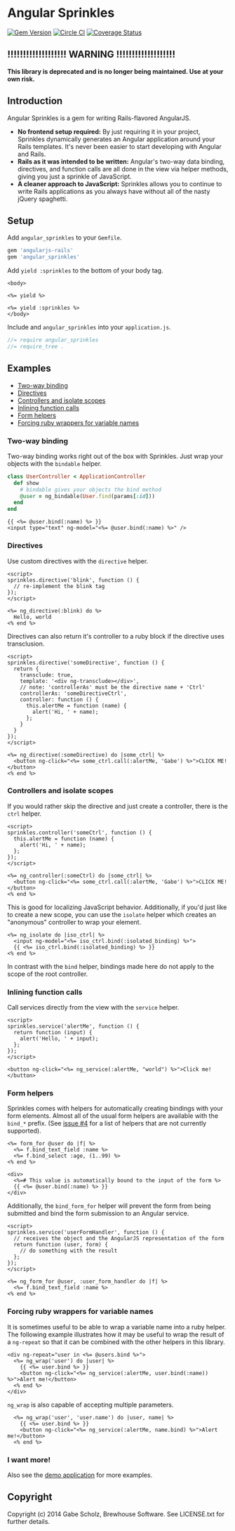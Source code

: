 # Angular Sprinkles

[![Gem Version](https://badge.fury.io/rb/angular_sprinkles.svg)](http://badge.fury.io/rb/angular_sprinkles)
[![Circle CI](https://circleci.com/gh/BrewhouseTeam/angular_sprinkles.png?style=badge)](https://circleci.com/gh/BrewhouseTeam/angular_sprinkles)
[![Coverage Status](https://coveralls.io/repos/BrewhouseTeam/angular_sprinkles/badge.png?branch=master)](https://coveralls.io/r/BrewhouseTeam/angular_sprinkles?branch=master)

## !!!!!!!!!!!!!!!!!!! WARNING !!!!!!!!!!!!!!!!!!!

__This library is deprecated and is no longer being maintained. Use at your own risk.__

## Introduction

Angular Sprinkles is a gem for writing Rails-flavored AngularJS.

- __No frontend setup required:__ By just requiring it in your project, Sprinkles dynamically generates an Angular application around your Rails templates. It's never been easier to start developing with Angular and Rails.
- __Rails as it was intended to be written:__ Angular's two-way data binding, directives, and function calls are all done in the view via helper methods, giving you just a sprinkle of JavaScript.
- __A cleaner approach to JavaScript:__ Sprinkles allows you to continue to write Rails applications as you always have without all of the nasty jQuery spaghetti.


## Setup

Add `angular_sprinkles` to your `Gemfile`.

```ruby
gem 'angularjs-rails'
gem 'angular_sprinkles'
```

Add `yield :sprinkles` to the bottom of your body tag.

```erb
<body>

<%= yield %>

<%= yield :sprinkles %>
</body>
```

Include and `angular_sprinkles` into your `application.js`.

```js
//= require angular_sprinkles
//= require_tree .
```

## Examples

- [Two-way binding](#two-way-binding)
- [Directives](#directives)
- [Controllers and isolate scopes](#controllers-and-isolate-scopes)
- [Inlining function calls](#inlining-function-calls)
- [Form helpers](#form-helpers)
- [Forcing ruby wrappers for variable names](#forcing-ruby-wrappers-for-variable-names)

### Two-way binding

Two-way binding works right out of the box with Sprinkles. Just wrap your objects with the `bindable` helper.

```ruby
class UserController < ApplicationController
  def show
    # bindable gives your objects the bind method
    @user = ng_bindable(User.find(params[:id]))
  end
end
```

```erb
{{ <%= @user.bind(:name) %> }}
<input type="text" ng-model="<%= @user.bind(:name) %>" />
```

### Directives

Use custom directives with the `directive` helper.

```erb
<script>
sprinkles.directive('blink', function () {
  // re-implement the blink tag
});
</script>

<%= ng_directive(:blink) do %>
  Hello, world
<% end %>
```

Directives can also return it's controller to a ruby block if the directive uses transclusion.

```erb
<script>
sprinkles.directive('someDirective', function () {
  return {
    transclude: true,
    template: '<div ng-transclude></div>',
    // note: 'controllerAs' must be the directive name + 'Ctrl'
    controllerAs: 'someDirectiveCtrl',
    controller: function () {
      this.alertMe = function (name) {
        alert('Hi, ' + name);
      };
    }
  }
});
</script>

<%= ng_directive(:someDirective) do |some_ctrl| %>
  <button ng-click="<%= some_ctrl.call(:alertMe, 'Gabe') %>">CLICK ME!</button>
<% end %>
```

### Controllers and isolate scopes

If you would rather skip the directive and just create a controller, there is the `ctrl` helper.

```erb
<script>
sprinkles.controller('someCtrl', function () {
  this.alertMe = function (name) {
    alert('Hi, ' + name);
  };
});
</script>

<%= ng_controller(:someCtrl) do |some_ctrl| %>
  <button ng-click="<%= some_ctrl.call(:alertMe, 'Gabe') %>">CLICK ME!</button>
<% end %>
```

This is good for localizing JavaScript behavior. Additionally, if you'd just like to create a new
scope, you can use the `isolate` helper which creates an "anonymous" controller to wrap your element.

```erb
<%= ng_isolate do |iso_ctrl| %>
  <input ng-model="<%= iso_ctrl.bind(:isolated_binding) %>">
  {{ <%= iso_ctrl.bind(:isolated_binding) %> }}
<% end %>
```

In contrast with the `bind` helper, bindings made here do not apply to the scope of the root controller.

### Inlining function calls

Call services directly from the view with the `service` helper.

```erb
<script>
sprinkles.service('alertMe', function () {
  return function (input) {
    alert('Hello, ' + input);
  };
});
</script>

<button ng-click="<%= ng_service(:alertMe, "world") %>">Click me!</button>
```

### Form helpers

Sprinkles comes with helpers for automatically creating bindings with your form elements. Almost all of the usual form helpers are available with the `bind_*` prefix. (See [issue #4](https://github.com/BrewhouseTeam/angular_sprinkles/issues/4) for a list of helpers that are not currently supported).

```erb
<%= form_for @user do |f| %>
  <%= f.bind_text_field :name %>
  <%= f.bind_select :age, (1..99) %>
<% end %>

<div>
  <%=# This value is automatically bound to the input of the form %>
  {{ <%= @user.bind(:name) %> }}
</div>
```

Additionally, the `bind_form_for` helper will prevent the form from being submitted and bind the form submission to an Angular service.

```erb
<script>
sprinkles.service('userFormHandler', function () {
  // receives the object and the AngularJS representation of the form
  return function (user, form) {
    // do something with the result
  };
});
</script>

<%= ng_form_for @user, :user_form_handler do |f| %>
  <%= f.bind_text_field :name %>
<% end %>
```

### Forcing ruby wrappers for variable names

It is sometimes useful to be able to wrap a variable name into a ruby helper. The following example illustrates how it may be useful to
wrap the result of a `ng-repeat` so that it can be combined with the other helpers in this library.

```erb
<div ng-repeat="user in <%= @users.bind %>">
  <%= ng_wrap('user') do |user| %>
    {{ <%= user.bind %> }}
    <button ng-click="<%= ng_service(:alertMe, user.bind(:name)) %>">Alert me!</button>
  <% end %>
</div>
```

`ng_wrap` is also capable of accepting multiple parameters.

```erb
  <%= ng_wrap('user', 'user.name') do |user, name| %>
    {{ <%= user.bind %> }}
    <button ng-click="<%= ng_service(:alertMe, name.bind) %>">Alert me!</button>
  <% end %>
```

### I want more!

Also see the [demo application](https://github.com/BrewhouseTeam/angular_sprinkles_example) for more examples.

## Copyright

Copyright (c) 2014 Gabe Scholz, Brewhouse Software. See LICENSE.txt for further details.
